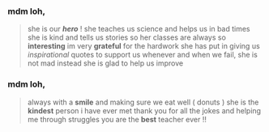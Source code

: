### mdm loh,
> she is our  **_hero_** !
she teaches us science and helps us in bad times
she is kind and tells us stories
so her classes are always so __interesting__
im very __grateful__ for the hardwork she has put in
giving us _inspirational_ quotes to support us whenever
and when we fail, she is not mad
instead she is glad to help us improve
### mdm loh,
> always with a __smile__ 
and making sure we eat well ( donuts )
she is the __kindest__ person i have ever met
thank you for all the jokes and helping me through struggles
you are the **best** teacher ever !!
